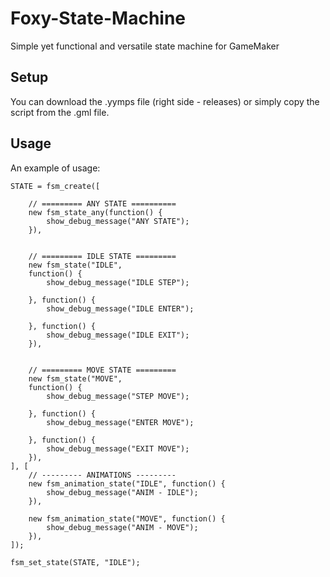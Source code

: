 # Foxy-State-Machine
Simple yet functional and versatile state machine for GameMaker

## Setup ##

You can download the .yymps file (right side - releases) or simply copy the script from the .gml file.

## Usage ##

An example of usage:

```gml
STATE = fsm_create([
	
	// ========= ANY STATE ==========
	new fsm_state_any(function() {
		show_debug_message("ANY STATE");
	}),

	
	// ========= IDLE STATE =========
	new fsm_state("IDLE",
	function() {
		show_debug_message("IDLE STEP");
		
	}, function() {
		show_debug_message("IDLE ENTER");
		
	}, function() {
		show_debug_message("IDLE EXIT");
	}),
	
	
	// ========= MOVE STATE =========
	new fsm_state("MOVE",
	function() {
		show_debug_message("STEP MOVE");
		
	}, function() {
		show_debug_message("ENTER MOVE");
		
	}, function() {
		show_debug_message("EXIT MOVE");
	}),
], [
	// --------- ANIMATIONS ---------
	new fsm_animation_state("IDLE", function() {
		show_debug_message("ANIM - IDLE");
	}),
	
	new fsm_animation_state("MOVE", function() {
		show_debug_message("ANIM - MOVE");
	}),
]);

fsm_set_state(STATE, "IDLE");
```
